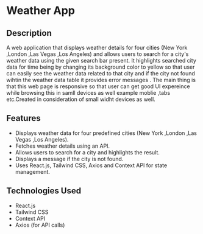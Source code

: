 # Weather App

## Description
A web application that displays weather details for four cities (New York ,London ,Las Vegas ,Los Angeles) and allows users to search for a city's weather data using the given search bar present.
It highlights searched city data for time being by changing its background color to yellow so that user can easily see the weather data related to that city and if the city not found wihtin the weather data table it provides error messages .
The main thing is that this web page is responsive so that user can get good UI expereince while browsing this in samll devices as well example moblie ,tabs etc.Created in consideration of small widht devices as well. 

## Features
- Displays weather data for four predefined cities (New York ,London ,Las Vegas ,Los Angeles).
- Fetches weather details using an API.
- Allows users to search for a city and highlights the result.
- Displays a message if the city is not found.
- Uses React.js, Tailwind CSS, Axios and Context API for state management.

## Technologies Used
- React.js
- Tailwind CSS
- Context API
- Axios (for API calls)
